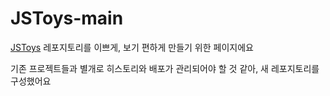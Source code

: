 # JSToys-main

[JSToys](https://github.com/MaetDol/JSToys-main.git) 레포지토리를 이쁘게, 보기 편하게 만들기 위한 페이지에요

기존 프로젝트들과 별개로 히스토리와 배포가 관리되어야 할 것 같아, 새 레포지토리를 구성했어요
